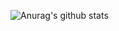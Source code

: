 ![Anurag's github stats](https://github-readme-stats.vercel.app/api?username=TicTak21&show_icons=true&theme=onedark)
